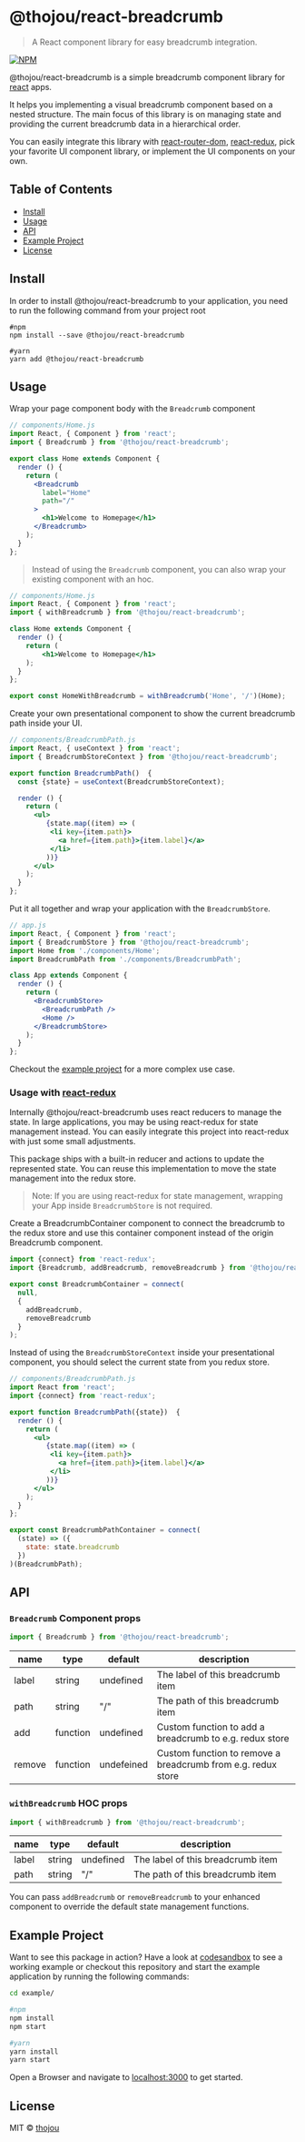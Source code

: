 # @thojou/react-breadcrumb

> A React component library for easy breadcrumb integration.

[![NPM](https://img.shields.io/npm/v/react-breadcrumb.svg)](https://www.npmjs.com/package/react-breadcrumb)

@thojou/react-breadcrumb is a simple breadcrumb component library for [react](https://reactjs.org) apps.

It helps you implementing a visual breadcrumb component based on a nested structure. The main focus of this library is on managing state and providing the current breadcrumb data in a hierarchical order.

You can easily integrate this library with [react-router-dom](https://reactrouter.com/), [react-redux](https://redux.js.org/basics/usage-with-react), pick your favorite UI component library, or implement the UI components on your own.

## Table of Contents

* [Install](#install)
* [Usage](#usage)
* [API](#api)
* [Example Project](#example-project)
* [License](#license)

## Install

In order to install @thojou/react-breadcrumb to your application, you need to run the following command from your project root

```
#npm
npm install --save @thojou/react-breadcrumb

#yarn
yarn add @thojou/react-breadcrumb
```

## Usage


Wrap your page component body with the `Breadcrumb` component

```jsx
// components/Home.js
import React, { Component } from 'react';
import { Breadcrumb } from '@thojou/react-breadcrumb';

export class Home extends Component {
  render () {
    return (
      <Breadcrumb 
        label="Home"
        path="/"
      >
        <h1>Welcome to Homepage</h1>
      </Breadcrumb>
    );
  }
};
```

> Instead of using the `Breadcrumb` component, you can also wrap your existing component with an hoc.

```jsx
// components/Home.js
import React, { Component } from 'react';
import { withBreadcrumb } from '@thojou/react-breadcrumb';

class Home extends Component {
  render () {
    return (
        <h1>Welcome to Homepage</h1>
    );
  }
};

export const HomeWithBreadcrumb = withBreadcrumb('Home', '/')(Home);
```

Create your own presentational component to show the current breadcrumb path inside your UI.

```jsx
// components/BreadcrumbPath.js
import React, { useContext } from 'react';
import { BreadcrumbStoreContext } from '@thojou/react-breadcrumb';

export function BreadcrumbPath()  {
  const {state} = useContext(BreadcrumbStoreContext);

  render () {
    return (
      <ul>
         {state.map((item) => (
          <li key={item.path}>
            <a href={item.path}>{item.label}</a>
          </li>
         ))}
      </ul>
    );
  }
};
```

Put it all together and wrap your application with the `BreadcrumbStore`.

```jsx
// app.js
import React, { Component } from 'react';
import { BreadcrumbStore } from '@thojou/react-breadcrumb';
import Home from './components/Home';
import BreadcrumbPath from './components/BreadcrumbPath';

class App extends Component {
  render () {
    return (
      <BreadcrumbStore>
        <BreadcrumbPath />
        <Home />
      </BreadcrumbStore>
    );
  }
};
```

Checkout the [example project](#example-project) for a more complex use case.

### Usage with [react-redux](https://redux.js.org/basics/usage-with-react)

Internally @thojou/react-breadcrumb uses react reducers to manage the state.
In large applications, you may be using react-redux for state management instead.
You can easily integrate this project into react-redux with just some small adjustments.

This package ships with a built-in reducer and actions to update the represented state. You can reuse this implementation to move the state management into the redux store.

> Note: If you are using react-redux for state management, wrapping your App inside `BreadcrumbStore` is not required.

Create a BreadcrumbContainer component to connect the breadcrumb to the redux store and use this container component instead of the origin Breadcrumb component. 

```jsx
import {connect} from 'react-redux';
import {Breadcrumb, addBreadcrumb, removeBreadcrumb } from '@thojou/react-breadcrumb';

export const BreadcrumbContainer = connect(
  null,
  {
    addBreadcrumb,
    removeBreadcrumb
  }
);
```

Instead of using the `BreadcrumbStoreContext` inside your presentational component, you should select the current state from you redux store.

```jsx
// components/BreadcrumbPath.js
import React from 'react';
import {connect} from 'react-redux';

export function BreadcrumbPath({state})  {
  render () {
    return (
      <ul>
         {state.map((item) => (
          <li key={item.path}>
            <a href={item.path}>{item.label}</a>
          </li>
         ))}
      </ul>
    );
  }
};

export const BreadcrumbPathContainer = connect(
  (state) => ({
    state: state.breadcrumb
  })
)(BreadcrumbPath);
```

## API

### `Breadcrumb` Component props

```js
import { Breadcrumb } from '@thojou/react-breadcrumb';
```

| name | type | default | description
| ---  | --- | --- | --- |
label | string | undefined | The label of this breadcrumb item
path  | string | "/"       | The path of this breadcrumb item
add   | function | undefined | Custom function to add a breadcrumb to e.g. redux store
remove | function | undefeined | Custom function to remove a breadcrumb from e.g. redux store

### `withBreadcrumb` HOC props

```js
import { withBreadcrumb } from '@thojou/react-breadcrumb';
```

| name | type | default | description
| ---  | --- | --- | --- |
label | string | undefined | The label of this breadcrumb item
path  | string | "/"       | The path of this breadcrumb item

You can pass `addBreadcrumb` or `removeBreadcrumb` to your enhanced component to override the default state management functions.

## Example Project

Want to see this package in action? Have a look at [codesandbox](https://githubbox.com/thojou/react-breadcrumb/master/example) to see a working example or checkout this repository and start the example application by running the following commands:

```bash
cd example/

#npm
npm install
npm start

#yarn
yarn install
yarn start
```

Open a Browser and navigate to [localhost:3000](http://localhost:3000) to get started.

## License

MIT © [thojou](https://github.com/thojou)

